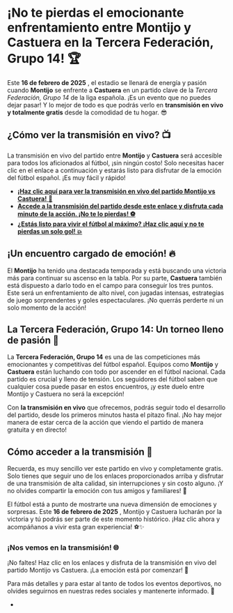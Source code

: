 # ¡No te pierdas el emocionante enfrentamiento entre Montijo y Castuera en la Tercera Federación, Grupo 14! 🏆

Este **16 de febrero de 2025** , el estadio se llenará de energía y pasión cuando **Montijo** se enfrente a **Castuera** en un partido clave de la _Tercera Federación, Grupo 14_ de la liga española. ¡Es un evento que no puedes dejar pasar! Y lo mejor de todo es que podrás verlo en **transmisión en vivo y totalmente gratis** desde la comodidad de tu hogar. 😎

## ¿Cómo ver la transmisión en vivo? 📺

La transmisión en vivo del partido entre **Montijo** y **Castuera** será accesible para todos los aficionados al fútbol, ¡sin ningún costo! Solo necesitas hacer clic en el enlace a continuación y estarás listo para disfrutar de la emoción del fútbol español. ¡Es muy fácil y rápido!

- [**¡Haz clic aquí para ver la transmisión en vivo del partido Montijo vs Castuera!** 🎥](https://tinyurl.com/livestreamfreeo?st=Montijo+vs+Castuera&si=gh)
- [**Accede a la transmisión del partido desde este enlace y disfruta cada minuto de la acción. ¡No te lo pierdas! ⚽**](https://tinyurl.com/livestreamfreeo?st=Montijo+vs+Castuera&si=gh)
- [**¿Estás listo para vivir el fútbol al máximo? ¡Haz clic aquí y no te pierdas un solo gol! 💥**](https://tinyurl.com/livestreamfreeo?st=Montijo+vs+Castuera&si=gh)

## ¡Un encuentro cargado de emoción! 🔥

El **Montijo** ha tenido una destacada temporada y está buscando una victoria más para continuar su ascenso en la tabla. Por su parte, **Castuera** también está dispuesto a darlo todo en el campo para conseguir los tres puntos. Este será un enfrentamiento de alto nivel, con jugadas intensas, estrategias de juego sorprendentes y goles espectaculares. ¡No querrás perderte ni un solo momento de la acción!

## La Tercera Federación, Grupo 14: Un torneo lleno de pasión 💪

La **Tercera Federación, Grupo 14** es una de las competiciones más emocionantes y competitivas del fútbol español. Equipos como **Montijo** y **Castuera** están luchando con todo por ascender en el fútbol nacional. Cada partido es crucial y lleno de tensión. Los seguidores del fútbol saben que cualquier cosa puede pasar en estos encuentros, ¡y este duelo entre Montijo y Castuera no será la excepción!

Con **la transmisión en vivo** que ofrecemos, podrás seguir todo el desarrollo del partido, desde los primeros minutos hasta el pitazo final. ¡No hay mejor manera de estar cerca de la acción que viendo el partido de manera gratuita y en directo!

## Cómo acceder a la transmisión 📲

Recuerda, es muy sencillo ver este partido en vivo y completamente gratis. Solo tienes que seguir uno de los enlaces proporcionados arriba y disfrutar de una transmisión de alta calidad, sin interrupciones y sin costo alguno. ¡Y no olvides compartir la emoción con tus amigos y familiares! 🎉

El fútbol está a punto de mostrarte una nueva dimensión de emociones y sorpresas. Este **16 de febrero de 2025** , Montijo y Castuera lucharán por la victoria y tú podrás ser parte de este momento histórico. ¡Haz clic ahora y acompáñanos a vivir esta gran experiencia! ⚽✨

### ¡Nos vemos en la transmisión! 🌐

¡No faltes! Haz clic en los enlaces y disfruta de la transmisión en vivo del partido Montijo vs Castuera. ¡La emoción está por comenzar! 🚀

Para más detalles y para estar al tanto de todos los eventos deportivos, no olvides seguirnos en nuestras redes sociales y mantenerte informado. 💬

- 
